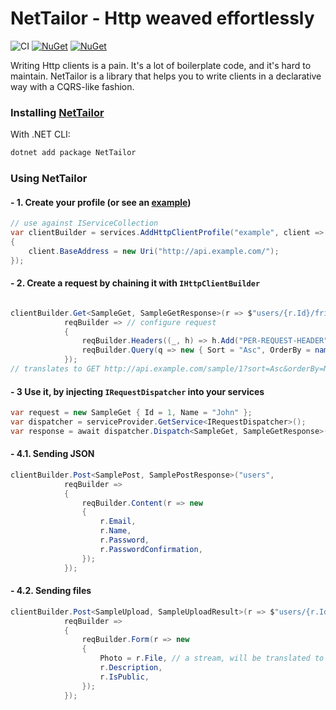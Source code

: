 # NetTailor - Http weaved effortlessly

![CI](https://github.com/LuridSNK/NetTailor/workflows/CI/badge.svg)
[![NuGet](https://img.shields.io/nuget/dt/nettailor.svg)](https://www.nuget.org/packages/nettailor)
[![NuGet](https://img.shields.io/nuget/vpre/nettailor.svg)](https://www.nuget.org/packages/nettailor)

Writing Http clients is a pain. 
It's a lot of boilerplate code, and it's hard to maintain. 
NetTailor is a library that helps you to write clients in a declarative way with a CQRS-like fashion.

### Installing [NetTailor](https://www.nuget.org/packages/NetTailor)
With .NET CLI:
```bash
dotnet add package NetTailor
```
### Using NetTailor
#### - 1. Create your profile (or see an [example](https://github.com/LuridSNK/NetTailor/tree/master/src/Examples/NetTailor.Example))
```csharp
// use against IServiceCollection
var clientBuilder = services.AddHttpClientProfile("example", client =>
{
    client.BaseAddress = new Uri("http://api.example.com/");
});
```
#### - 2. Create a request by chaining it with `IHttpClientBuilder`
```csharp

clientBuilder.Get<SampleGet, SampleGetResponse>(r => $"users/{r.Id}/friends", // configure route 
            reqBuilder => // configure request
            {
                reqBuilder.Headers((_, h) => h.Add("PER-REQUEST-HEADER", "some-value"));
                reqBuilder.Query(q => new { Sort = "Asc", OrderBy = nameof(q.Name) });
            });
// translates to GET http://api.example.com/sample/1?sort=Asc&orderBy=Name
```
#### - 3 Use it, by injecting `IRequestDispatcher` into your services
```csharp
var request = new SampleGet { Id = 1, Name = "John" };
var dispatcher = serviceProvider.GetService<IRequestDispatcher>();
var response = await dispatcher.Dispatch<SampleGet, SampleGetResponse>(request, CancellationToken.None);
```
#### - 4.1. Sending JSON
```csharp
clientBuilder.Post<SamplePost, SamplePostResponse>("users",
            reqBuilder => 
            {
                reqBuilder.Content(r => new 
                {
                    r.Email,
                    r.Name,
                    r.Password,
                    r.PasswordConfirmation,
                });
            });
```

#### - 4.2. Sending files
```csharp
clientBuilder.Post<SampleUpload, SampleUploadResult>(r => $"users/{r.Id}/photos"
            reqBuilder => 
            {
                reqBuilder.Form(r => new 
                {
                    Photo = r.File, // a stream, will be translated to form-data
                    r.Description,
                    r.IsPublic,
                });
            });
```
